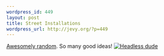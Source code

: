 ```yaml
--- 
wordpress_id: 449
layout: post
title: Street Installations
wordpress_url: http://jevy.org/?p=449
---
```

<a href="http://www.xmarkjenkinsx.com/outside.html">Awesomely random</a>.  So many good ideas!
<a href='http://www.xmarkjenkinsx.com/outside.html' title='Headless dude'><img src='http://jevy.org/wp-content/uploads/2007/04/259879869_e2c955ba36_o.thumbnail.jpg' alt='Headless dude' /></a>
